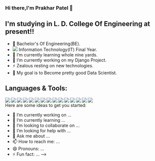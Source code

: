 ### Hi there,I'm Prakhar Patel 👋

## I'm studying in L. D. College Of Engineering at present!!
- 🔭 Bachelor's Of Engineering(BE).
- <img src="https://img.icons8.com/emoji/18/000000/desktop-computer.png"/> Information Technology(IT) Final Year.
- 🌱 I’m currently learning whole nine yards.
- 🔭 I’m currently working on my Django Project.
- ⚡ Zealous resting on new technologies.
- 🥅 My goal is to Become pretty good Data Scientist.

## Languages & Tools:
<img align="left" src="https://img.icons8.com/color/48/000000/django.png"/>
<img align="left" src="https://img.icons8.com/color/48/000000/java-coffee-cup-logo.png"/>
<img align="left" src="https://img.icons8.com/color/48/000000/python.png"/>
<img align="left" src="https://img.icons8.com/color/48/000000/bootstrap.png"/>
<img align="left" src="https://img.icons8.com/color/48/000000/html-5--v1.png"/>
<img align="left" src="https://img.icons8.com/color/48/000000/css3.png"/>
<img align="left" src="https://img.icons8.com/color/48/000000/javascript.png"/>
<img align="left" src="https://img.icons8.com/fluent/48/000000/microsoft-excel-2019.png"/>
<img align="left" src="https://img.icons8.com/color/48/000000/visual-studio-code-2019.png"/>
<img align="left" src="https://img.icons8.com/color/48/000000/mysql-logo.png"/>
<img align="left" src="https://img.icons8.com/color/48/000000/mongodb.png"/>
<img align="left" src="https://upload.wikimedia.org/wikipedia/commons/thumb/0/05/Scikit_learn_logo_small.svg/1280px-Scikit_learn_logo_small.svg.png"/>
<img align="left" src="https://img.icons8.com/officel/48/000000/java-eclipse.png"/>
<img align="left" src="https://img.icons8.com/color/48/000000/git.png"/>
<img  src="https://img.icons8.com/fluent/48/000000/github.png"/>


<br>
Here are some ideas to get you started:

- 🔭 I’m currently working on ...
- 🌱 I’m currently learning ...
- 👯 I’m looking to collaborate on ...
- 🤔 I’m looking for help with ...
- 💬 Ask me about ...
- 📫 How to reach me: ...
- 😄 Pronouns: ...
- ⚡ Fun fact: ...
-->
